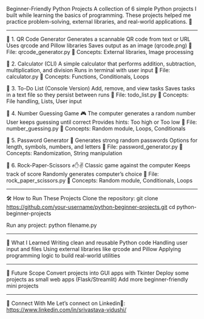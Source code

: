 Beginner-Friendly Python Projects
A collection of 6 simple Python projects I built while learning the basics of programming. These projects helped me practice problem-solving, external libraries, and real-world applications. 🚀

---------------------------------

🔹 1. QR Code Generator
Generates a scannable QR code from text or URL
Uses qrcode and Pillow libraries
Saves output as an image (qrcode.png)
📂 File: qrcode_generator.py
📖 Concepts: External libraries, Image processing

🔹 2. Calculator (CLI)
A simple calculator that performs addition, subtraction, multiplication, and division
Runs in terminal with user input
📂 File: calculator.py
📖 Concepts: Functions, Conditionals, Loops

🔹 3. To-Do List (Console Version)
Add, remove, and view tasks
Saves tasks in a text file so they persist between runs
📂 File: todo_list.py
📖 Concepts: File handling, Lists, User input

🔹 4. Number Guessing Game 🎮
The computer generates a random number
User keeps guessing until correct
Provides hints: Too high or Too low
📂 File: number_guessing.py
📖 Concepts: Random module, Loops, Conditionals

🔹 5. Password Generator 🔑
Generates strong random passwords
Options for length, symbols, numbers, and letters
📂 File: password_generator.py
📖 Concepts: Randomization, String manipulation

🔹 6. Rock-Paper-Scissors ✊✋✌️
Classic game against the computer
Keeps track of score
Randomly generates computer’s choice
📂 File: rock_paper_scissors.py
📖 Concepts: Random module, Conditionals, Loops

---------

🛠️ How to Run These Projects
Clone the repository:
git clone https://github.com/your-username/python-beginner-projects.git
cd python-beginner-projects

Run any project:
python filename.py

--------------

🌱 What I Learned
Writing clean and reusable Python code
Handling user input and files
Using external libraries like qrcode and Pillow
Applying programming logic to build real-world utilities

-----------------

🚀 Future Scope
Convert projects into GUI apps with Tkinter
Deploy some projects as small web apps (Flask/Streamlit)
Add more beginner-friendly mini projects

----------------------

🤝 Connect With Me
Let’s connect on Linkedin🚀: https://www.linkedin.com/in/srivastava-vidushi/
